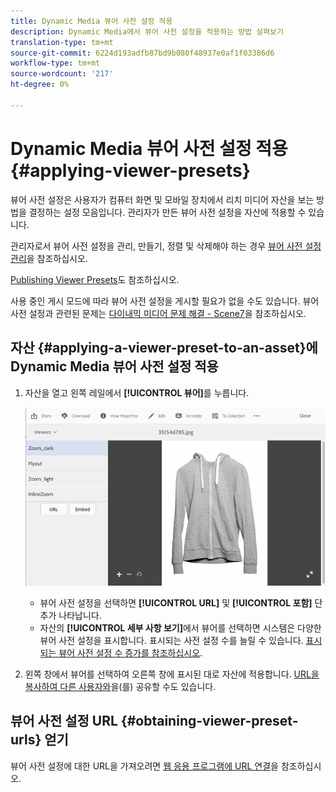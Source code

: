 ```yaml
---
title: Dynamic Media 뷰어 사전 설정 적용
description: Dynamic Media에서 뷰어 사전 설정을 적용하는 방법 살펴보기
translation-type: tm+mt
source-git-commit: 6224d193adfb87bd9b080f48937e0af1f03386d6
workflow-type: tm+mt
source-wordcount: '217'
ht-degree: 0%

---
```



# Dynamic Media 뷰어 사전 설정 적용 {#applying-viewer-presets}

뷰어 사전 설정은 사용자가 컴퓨터 화면 및 모바일 장치에서 리치 미디어 자산을 보는 방법을 결정하는 설정 모음입니다. 관리자가 만든 뷰어 사전 설정을 자산에 적용할 수 있습니다.

관리자로서 뷰어 사전 설정을 관리, 만들기, 정렬 및 삭제해야 하는 경우 [뷰어 사전 설정 관리](managing-viewer-presets.md)을 참조하십시오.

[Publishing Viewer Presets](managing-viewer-presets.md#publishing-viewer-presets)도 참조하십시오.

사용 중인 게시 모드에 따라 뷰어 사전 설정을 게시할 필요가 없을 수도 있습니다.
뷰어 사전 설정과 관련된 문제는 [다이내믹 미디어 문제 해결 - Scene7](troubleshoot-dm.md#viewers)을 참조하십시오.

## 자산 {#applying-a-viewer-preset-to-an-asset}에 Dynamic Media 뷰어 사전 설정 적용

1. 자산을 열고 왼쪽 레일에서 **[!UICONTROL 뷰어]**&#x200B;를 누릅니다.

   ![chlimage_1-104](assets/chlimage_1-104.png)

   * 뷰어 사전 설정을 선택하면 **[!UICONTROL URL]** 및 **[!UICONTROL 포함]** 단추가 나타납니다.
   * 자산의 **[!UICONTROL 세부 사항 보기]**&#x200B;에서 뷰어를 선택하면 시스템은 다양한 뷰어 사전 설정을 표시합니다. 표시되는 사전 설정 수를 늘릴 수 있습니다. [표시되는 뷰어 사전 설정 수 증가를 참조하십시오](managing-viewer-presets.md).

1. 왼쪽 창에서 뷰어를 선택하여 오른쪽 창에 표시된 대로 자산에 적용합니다. [URL을 복사하여 다른 사용자와](linking-urls-to-yourwebapplication.md)을(를) 공유할 수도 있습니다.

## 뷰어 사전 설정 URL {#obtaining-viewer-preset-urls} 얻기

뷰어 사전 설정에 대한 URL을 가져오려면 [웹 응용 프로그램에 URL 연결](linking-urls-to-yourwebapplication.md)을 참조하십시오.
